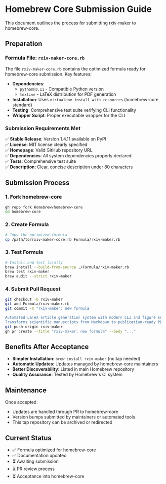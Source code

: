 # Homebrew Core Submission Guide

This document outlines the process for submitting rxiv-maker to homebrew-core.

## Preparation

### Formula File: `rxiv-maker-core.rb`

The file `rxiv-maker-core.rb` contains the optimized formula ready for homebrew-core submission. Key features:

- **Dependencies**: 
  - `python@3.11` - Compatible Python version
  - `texlive` - LaTeX distribution for PDF generation
- **Installation**: Uses `virtualenv_install_with_resources` (homebrew-core standard)
- **Testing**: Comprehensive test suite verifying CLI functionality
- **Wrapper Script**: Proper executable wrapper for the CLI

### Submission Requirements Met

✅ **Stable Release**: Version 1.4.11 available on PyPI  
✅ **License**: MIT license clearly specified  
✅ **Homepage**: Valid GitHub repository URL  
✅ **Dependencies**: All system dependencies properly declared  
✅ **Tests**: Comprehensive test suite  
✅ **Description**: Clear, concise description under 80 characters  

## Submission Process

### 1. Fork homebrew-core
```bash
gh repo fork Homebrew/homebrew-core
cd homebrew-core
```

### 2. Create Formula
```bash
# Copy the optimized formula
cp /path/to/rxiv-maker-core.rb Formula/rxiv-maker.rb
```

### 3. Test Formula
```bash
# Install and test locally
brew install --build-from-source ./Formula/rxiv-maker.rb
brew test rxiv-maker
brew audit --strict rxiv-maker
```

### 4. Submit Pull Request
```bash
git checkout -b rxiv-maker
git add Formula/rxiv-maker.rb
git commit -m "rxiv-maker: new formula

Automated LaTeX article generation system with modern CLI and figure support.
Transforms scientific manuscripts from Markdown to publication-ready PDFs."
git push origin rxiv-maker
gh pr create --title "rxiv-maker: new formula" --body "..."
```

## Benefits After Acceptance

- **Simpler Installation**: `brew install rxiv-maker` (no tap needed)
- **Automatic Updates**: Updates managed by homebrew-core maintainers
- **Better Discoverability**: Listed in main Homebrew repository
- **Quality Assurance**: Tested by Homebrew's CI system

## Maintenance

Once accepted:
- Updates are handled through PR to homebrew-core
- Version bumps submitted by maintainers or automated tools
- This tap repository can be archived or redirected

## Current Status

- ✅ Formula optimized for homebrew-core
- ✅ Documentation updated
- ⏳ Awaiting submission
- ⏳ PR review process
- ⏳ Acceptance into homebrew-core
